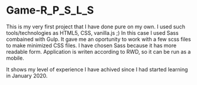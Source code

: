 # Game-R_P_S_L_S
This is my very first project that I have done pure on my own.
I used such tools/technologies as HTML5, CSS, vanilla.js ;)
In this case I used Sass combained with Gulp. It gave me an oportunity to work with a few scss files to make minimized CSS files.
I have chosen Sass because it has more readable form.
Application is writen according to RWD, so it can be run as a mobile.

It shows my level of experience I have achived since I had started learning in January 2020.

